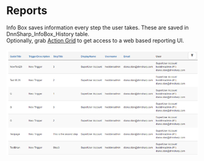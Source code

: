 # Reports

Info Box saves information every step the user takes. These are saved in DnnSharp_InfoBox_History table.<br/>
Optionally, grab [Action Grid](http://www.dnnsharp.com/dnn/modules/action-grid-table-data) to get access to a web based reporting UI.<br/>
<br/>
![](report.png)
